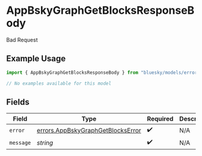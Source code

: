 # AppBskyGraphGetBlocksResponseBody

Bad Request

## Example Usage

```typescript
import { AppBskyGraphGetBlocksResponseBody } from "bluesky/models/errors";

// No examples available for this model
```

## Fields

| Field                                                                                  | Type                                                                                   | Required                                                                               | Description                                                                            |
| -------------------------------------------------------------------------------------- | -------------------------------------------------------------------------------------- | -------------------------------------------------------------------------------------- | -------------------------------------------------------------------------------------- |
| `error`                                                                                | [errors.AppBskyGraphGetBlocksError](../../models/errors/appbskygraphgetblockserror.md) | :heavy_check_mark:                                                                     | N/A                                                                                    |
| `message`                                                                              | *string*                                                                               | :heavy_check_mark:                                                                     | N/A                                                                                    |